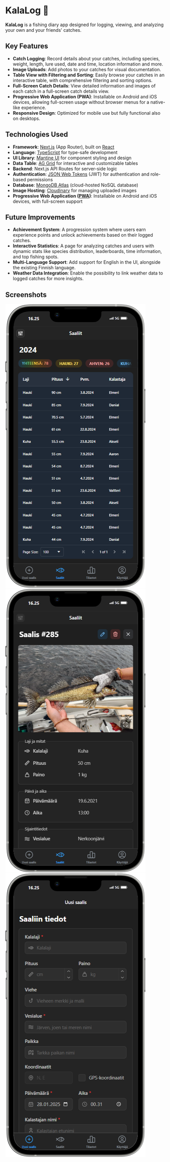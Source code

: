 # KalaLog 🎣

**KalaLog** is a fishing diary app designed for logging, viewing, and analyzing your own and your friends' catches. 


## Key Features
- **Catch Logging**: Record details about your catches, including species, weight, length, lure used, date and time, location information and more.
- **Image Uploads**: Add photos to your catches for visual documentation.
- **Table View with Filtering and Sorting**: Easily browse your catches in an interactive table, with comprehensive filtering and sorting options.
- **Full-Screen Catch Details**: View detailed information and images of each catch in a full-screen catch details view.
- **Progressive Web Application (PWA)**: Installable on Android and iOS devices, allowing full-screen usage without browser menus for a native-like experience.
- **Responsive Design**: Optimized for mobile use but fully functional also on desktops.


## Technologies Used
- **Framework**: [Next.js](https://nextjs.org/) (App Router), built on [React](https://react.dev/)
- **Language**: [TypeScript](https://www.typescriptlang.org/) for type-safe development
- **UI Library**: [Mantine UI](https://mantine.dev/) for component styling and design
- **Data Table**: [AG Grid](https://www.ag-grid.com/) for interactive and customizable tables
- **Backend**: Next.js API Routes for server-side logic
- **Authentication**: [JSON Web Tokens](https://jwt.io/) (JWT) for authentication and role-based permissions
- **Database**: [MongoDB Atlas](https://www.mongodb.com/atlas) (cloud-hosted NoSQL database)
- **Image Hosting**: [Cloudinary](https://cloudinary.com/) for managing uploaded images
- **Progressive Web Application ([PWA](https://developer.mozilla.org/en-US/docs/Web/Progressive_web_apps))**: Installable on Android and iOS devices, with full-screen support


## Future Improvements 
- **Achievement System**: A progression system where users earn experience points and unlock achievements based on their logged catches. 
- **Interactive Statistics**: A page for analyzing catches and users with dynamic stats like species distribution, leaderboards, time information, and top fishing spots.
- **Multi-Language Support**: Add support for English in the UI, alongside the existing Finnish language. 
- **Weather Data Integration**: Enable the possibility to link weather data to logged catches for more insights.


## Screenshots

![cathces page](public/catches-page.png)![catch details view](public/catch-details-view.png)![new catch page](public/new-catch-page.png)